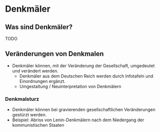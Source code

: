# Denkmäler

## Was sind Denkmäler?

TODO

## Veränderungen von Denkmalen

- Denkmäler können, mit der Veränderung der Gesellschaft, umgedeutet und verändert werden.
  - Denkmäler aus dem Deutschen Reich werden durch Infotafeln und Einordnungen ergänzt.
  - Umgestaltung / Neuinterpretation von Denkmälern

### Denkmalsturz

- Denkmäler können bei gravierenden gesellschaftlichen Veränderungen gestürzt werden.
- Beispiel: Abriss von Lenin-Denkmälern nach dem Niedergang der kommunistischen Staaten
